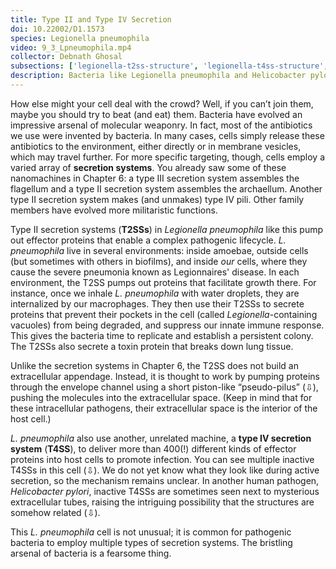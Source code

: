 ```yaml
---
title: Type II and Type IV Secretion
doi: 10.22002/D1.1573
species: Legionella pneumophila
video: 9_3_Lpneumophila.mp4
collector: Debnath Ghosal
subsections: ['legionella-t2ss-structure', 'legionella-t4ss-structure', 'helicobacter-pylori-tubes']
description: Bacteria like Legionella pneumophila and Helicobacter pylori use type II and type IV secretion systems to pump out effector proteins for infection
---
```


How else might your cell deal with the crowd? Well, if you can’t join them, maybe you should try to beat (and eat) them. Bacteria have evolved an impressive arsenal of molecular weaponry. In fact, most of the antibiotics we use were invented by bacteria. In many cases, cells simply release these antibiotics to the environment, either directly or in membrane vesicles, which may travel further. For more specific targeting, though, cells employ a varied array of **secretion systems**. You already saw some of these nanomachines in Chapter 6: a type III secretion system assembles the flagellum and a type II secretion system assembles the archaellum. Another type II secretion system makes (and unmakes) type IV pili. Other family members have evolved more militaristic functions.

Type II secretion systems (**T2SSs**) in *Legionella pneumophila* like this pump out effector proteins that enable a complex pathogenic lifecycle. *L. pneumophila* live in several environments: inside amoebae, outside cells (but sometimes with others in biofilms), and inside *our* cells, where they cause the severe pneumonia known as Legionnaires' disease. In each environment, the T2SS pumps out proteins that facilitate growth there. For instance, once we inhale *L. pneumophila* with water droplets, they are internalized by our macrophages. They then use their T2SSs to secrete proteins that prevent their pockets in the cell (called *Legionella*-containing vacuoles) from being degraded, and suppress our innate immune response. This gives the bacteria time to replicate and establish a persistent colony. The T2SSs also secrete a toxin protein that breaks down lung tissue.

Unlike the secretion systems in Chapter 6, the T2SS does not build an extracellular appendage. Instead, it is thought to work by pumping proteins through the envelope channel using a short piston-like “pseudo-pilus” (⇩), pushing the molecules into the extracellular space. (Keep in mind that for these intracellular pathogens, their extracellular space is the interior of the host cell.)

*L. pneumophila* also use another, unrelated machine, a **type IV secretion system** (**T4SS**), to deliver more than 400(!) different kinds of effector proteins into host cells to promote infection. You can see multiple inactive T4SSs in this cell (⇩). We do not yet know what they look like during active secretion, so the mechanism remains unclear. In another human pathogen, *Helicobacter pylori*, inactive T4SSs are sometimes seen next to mysterious extracellular tubes, raising the intriguing possibility that the structures are somehow related (⇩).

This *L. pneumophila* cell is not unusual; it is common for pathogenic bacteria to employ multiple types of secretion systems. The bristling arsenal of bacteria is a fearsome thing.

